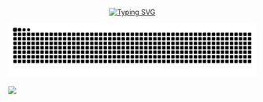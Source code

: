<p align="center">
<a href="https://git.io/typing-svg"><img src="https://readme-typing-svg.herokuapp.com?font=Fira+Code&pause=1000&color=9AF713&width=435&lines=Hello+World+%3A+)" alt="Typing SVG" /></a>
</p>

![](https://raw.githubusercontent.com/JellyFishhhhhh/JellyFishhhhhh/main/dist/github-contribution-grid-snake.svg)

<a href="https://github.com/JellyFishhhhhh/My-repo">
  <img align="center" src="https://github-readme-stats.vercel.app/api/pin/?username=JellyFishhhhhh&repo=My-repo&theme=buefy"/>
</a>

